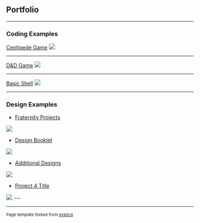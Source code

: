 ## Portfolio

---

### Coding Examples

[Centipede Game](/sample_page)
<img src="images/dummy_thumbnail.jpg?raw=true"/>

---
[D&D Game](/pdf/sample_presentation.pdf)
<img src="images/dummy_thumbnail.jpg?raw=true"/>

---
[Basic Shell](http://example.com/)
<img src="images/dummy_thumbnail.jpg?raw=true"/>

---

### Design Examples

- [Fraternity Projects](http://example.com/)
<img src="images/dummy_thumbnail.jpg?raw=true"/>

- [Design Booklet](http://example.com/)
<img src="images/dummy_thumbnail.jpg?raw=true"/>

- [Additional Designs](http://example.com/)
<img src="images/dummy_thumbnail.jpg?raw=true"/>

- [Project 4 Title](http://example.com/)
<img src="images/dummy_thumbnail.jpg?raw=true"/>
---




---
<p style="font-size:11px">Page template forked from <a href="https://github.com/evanca/quick-portfolio">evanca</a></p>
<!-- Remove above link if you don't want to attibute -->
